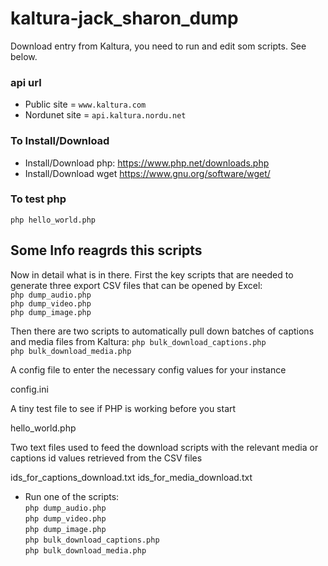 # kaltura-jack_sharon_dump
Download entry from Kaltura, you need to run and edit som scripts. See below.

### api url
* Public site = `www.kaltura.com`
* Nordunet site = `api.kaltura.nordu.net`

### To Install/Download
* Install/Download php:
https://www.php.net/downloads.php
* Install/Download wget
https://www.gnu.org/software/wget/

### To test php
`php hello_world.php`

## Some Info reagrds this scripts
Now in detail what is in there. First the key scripts that are needed to generate three export CSV files that can be opened by Excel:\
`php dump_audio.php`\
`php dump_video.php`\
`php dump_image.php`
 
Then there are two scripts to automatically pull down batches of captions and media files from Kaltura:
`php bulk_download_captions.php`\
`php bulk_download_media.php`
 
A config file to enter the necessary config values for your instance
 
config.ini
 
A tiny test file to see if PHP is working before you start
 
hello_world.php
 
Two text files used to feed the download scripts with the relevant media or captions id values retrieved from the CSV files
 
ids_for_captions_download.txt
ids_for_media_download.txt


* Run one of the scripts:\
`php dump_audio.php`\
`php dump_video.php`\
`php dump_image.php`\
`php bulk_download_captions.php`\
`php bulk_download_media.php`
